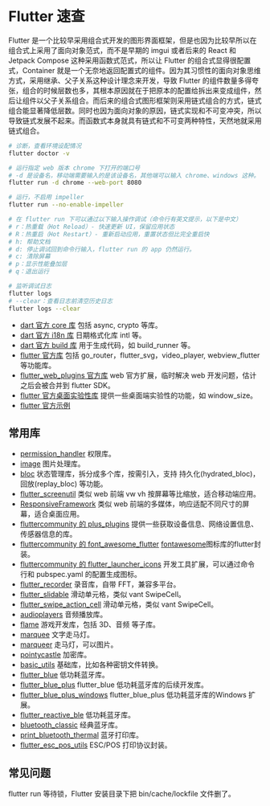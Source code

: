 # Flutter 速查

Flutter 是一个比较早采用组合式开发的图形界面框架，但是也因为比较早所以在组合式上采用了面向对象范式，而不是早期的 imgui 或者后来的 React 和 Jetpack Compose 这种采用函数式范式，所以让 Flutter 的组合式显得很配置式，Container 就是一个无奈地返回配置式的组件。因为其习惯性的面向对象思维方式，采用继承、父子关系这种设计理念来开发，导致 Flutter 的组件数量多得夸张，组合的时候层数也多，其根本原因就在于把原本的配置给拆出来变成组件，然后让组件以父子关系组合。而后来的组合式图形框架则采用链式组合的方式，链式组合能显著降低层数。同时也因为面向对象的原因，链式实现和不可变冲突，所以导致链式发展不起来。而函数式本身就具有链式和不可变两种特性，天然地就采用链式组合。

```bash
# 诊断，查看环境设配情况
flutter doctor -v

# 运行指定 web 版本 chrome 下打开的端口号
# -d 是设备名，移动端需要输入的是该设备名，其他端可以输入 chrome、windows 这种。
flutter run -d chrome --web-port 8080

# 运行，不启用 impeller
flutter run --no-enable-impeller

# 在 flutter run 下可以通过以下输入操作调试（命令行有英文提示，以下是中文）
# r：热重载（Hot Reload）- 快速更新 UI，保留应用状态
# R：热重启（Hot Restart）- 重新启动应用，重置状态但比完全重启快
# h: 帮助文档
# d: 停止调试回到命令行输入，flutter run 的 app 仍然运行。
# c: 清除屏幕
# p：显示性能叠加层
# q：退出运行

# 监听调试日志
flutter logs
# --clear：查看日志前清空历史日志
flutter logs --clear
```

- [dart 官方 core 库](https://github.com/dart-lang/core) 包括 async, crypto 等库。
- [dart 官方 i18n 库](https://github.com/dart-lang/i18n) 日期格式化库 intl 等。
- [dart 官方 build 库](https://github.com/dart-lang/build) 用于生成代码，如 build_runner 等。
- [flutter 官方库](https://github.com/flutter/packages) 包括 go_router，flutter_svg，video_player, webview_flutter 等功能库。
- [flutter_web_plugins 官方库](https://docs.flutter.cn/ui/navigation/url-strategies/) web 官方扩展，临时解决 web 开发问题，估计之后会被合并到 flutter SDK。
- [flutter 官方桌面实验性库](https://github.com/google/flutter-desktop-embedding) 提供一些桌面端实验性的功能，如 window_size。
- [flutter 官方示例](https://github.com/flutter/samples)

## 常用库

- [permission_handler](https://github.com/baseflow/flutter-permission-handler) 权限库。
- [image](https://github.com/brendan-duncan/image) 图片处理库。
- [bloc](https://github.com/felangel/bloc) 状态管理库，拆分成多个库，按需引入，支持 持久化(hydrated_bloc)，回放(replay_bloc) 等功能。
- [flutter_screenutil](https://github.com/OpenFlutter/flutter_screenutil) 类似 web 前端 vw vh 按屏幕等比缩放，适合移动端应用。
- [ResponsiveFramework](https://github.com/Codelessly/ResponsiveFramework) 类似 web 前端的多媒体，响应适配不同尺寸的屏幕，适合桌面应用。
- [fluttercommunity 的 plus_plugins](https://github.com/fluttercommunity/plus_plugins) 提供一些获取设备信息、网络设置信息、传感器信息的库。
- [fluttercommunity 的 font_awesome_flutter](https://github.com/fluttercommunity/font_awesome_flutter) [fontawesome](https://fontawesome.com/icons)图标库的flutter封装。
- [fluttercommunity 的 flutter_launcher_icons](https://github.com/fluttercommunity/flutter_launcher_icons) 开发工具扩展，可以通过命令行和 pubspec.yaml 的配置生成图标。
- [flutter_recorder](https://github.com/alnitak/flutter_recorder) 录音库，自带 FFT，兼容多平台。
- [flutter_slidable](https://github.com/letsar/flutter_slidable) 滑动单元格，类似 vant SwipeCell。
- [flutter_swipe_action_cell](https://github.com/luckysmg/flutter_swipe_action_cell) 滑动单元格，类似 vant SwipeCell。
- [audioplayers](https://github.com/bluefireteam/audioplayers) 音频播放库。
- [flame](https://github.com/flame-engine/flame) 游戏开发库，包括 3D、音频 等子库。
- [marquee](https://github.com/MarcelGarus/marquee) 文字走马灯。
- [marqueer](https://github.com/GeceGibi/marqueer) 走马灯，可以图片。
- [pointycastle](https://github.com/bcgit/pc-dart) 加密库。
- [basic_utils](https://github.com/Ephenodrom/Dart-Basic-Utils) 基础库，比如各种密钥文件转换。
- [flutter_blue](https://github.com/pauldemarco/flutter_blue) 低功耗蓝牙库。
- [flutter_blue_plus](https://github.com/chipweinberger/flutter_blue_plus) flutter_blue 低功耗蓝牙库的后续开发库。
- [flutter_blue_plus_windows](https://github.com/chan150/flutter_blue_plus_windows) flutter_blue_plus 低功耗蓝牙库的Windows 扩展。
- [flutter_reactive_ble](https://github.com/PhilipsHue/flutter_reactive_ble) 低功耗蓝牙库。
- [bluetooth_classic](https://github.com/matfire/bluetooth_classic) 经典蓝牙库。
- [print_bluetooth_thermal](https://github.com/andresperezmelo/print_bluetooth_thermal) 蓝牙打印库。
- [flutter_esc_pos_utils](https://github.com/mjafartp/flutter_esc_pos_utils) ESC/POS 打印协议封装。

## 常见问题

flutter run 等待锁，Flutter 安装目录下把 bin/cache/lockfile 文件删了。
